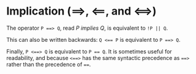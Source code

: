 # Implication (==&gt;, &lt;==, and &lt;==&gt;)

The operator `P ==> Q`, read _P implies Q_, is equivalent to `!P || Q`.

This can also be written backwards: `Q <== P` is equivalent to `P ==> Q`.

Finally, `P <==> Q` is equivalent to `P == Q`. It is sometimes useful for readability,
and because `<==>` has the same syntactic precedence as `==>`
rather than the precedence of `==`.
